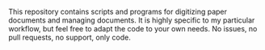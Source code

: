 This repository contains scripts and programs for digitizing paper documents and managing documents. It is highly
specific to my particular workflow, but feel free to adapt the code to your own needs. No issues, no pull requests, no
support, only code.
